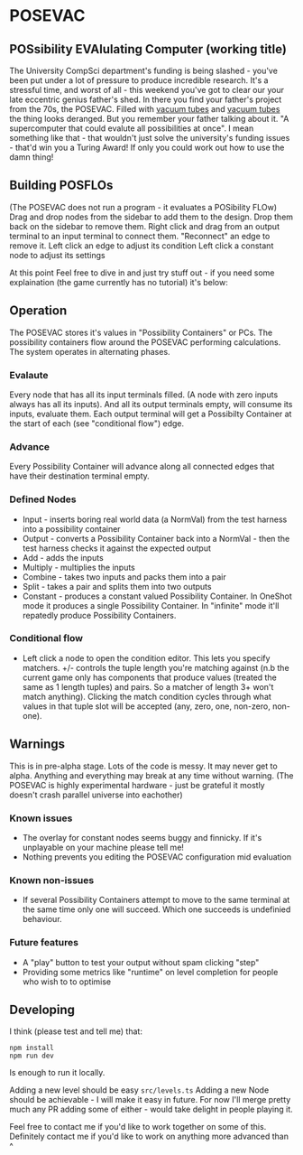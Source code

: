 # POSEVAC

## POSsibility EVAlulating Computer (working title)

The University CompSci department's funding is being slashed - you've been put under a lot of pressure to produce incredible research. It's a stressful time, and worst of all - this weekend you've got to clear our your late eccentric genius father's shed.
In there you find your father's project from the 70s, the POSEVAC. Filled with [vacuum tubes](https://en.wikipedia.org/wiki/Vacuum_tube) and [vacuum tubes](https://en.wikipedia.org/wiki/Pneumatic_tube) the thing looks deranged. But you remember your father talking about it. "A supercomputer that could evalute all possibilities at once". I mean something like that - that wouldn't just solve the university's funding issues - that'd win you a Turing Award! If only you could work out how to use the damn thing!

## Building POSFLOs

(The POSEVAC does not run a program - it evaluates a POSibility FLOw)
Drag and drop nodes from the sidebar to add them to the design. Drop them back on the sidebar to remove them.
Right click and drag from an output terminal to an input terminal to connect them. "Reconnect" an edge to remove it.
Left click an edge to adjust its condition
Left click a constant node to adjust its settings

At this point Feel free to dive in and just try stuff out - if you need some explaination (the game currently has no tutorial) it's below:

## Operation

The POSEVAC stores it's values in "Possibility Containers" or PCs. The possibility containers flow around the POSEVAC performing calculations. The system operates in alternating phases.

### Evalaute

Every node that has all its input terminals filled. (A node with zero inputs always has all its inputs). And all its output terminals empty, will consume its inputs, evaluate them. Each output terminal will get a Possibilty Container at the start of each (see "conditional flow") edge.

### Advance

Every Possibility Container will advance along all connected edges that have their destination terminal empty.

### Defined Nodes

- Input - inserts boring real world data (a NormVal) from the test harness into a possibility container
- Output - converts a Possibility Container back into a NormVal - then the test harness checks it against the expected output
- Add - adds the inputs
- Multiply - multiplies the inputs
- Combine - takes two inputs and packs them into a pair
- Split - takes a pair and splits them into two outputs
- Constant - produces a constant valued Possibility Container. In OneShot mode it produces a single Possibility Container. In "infinite" mode it'll repatedly produce Possibility Containers.

### Conditional flow

- Left click a node to open the condition editor. This lets you specify matchers. +/- controls the tuple length you're matching against (n.b the current game only has components that produce values (treated the same as 1 length tuples) and pairs. So a matcher of length 3+ won't match anything). Clicking the match condition cycles through what values in that tuple slot will be accepted (any, zero, one, non-zero, non-one).

## Warnings

This is in pre-alpha stage. Lots of the code is messy. It may never get to alpha. Anything and everything may break at any time without warning. (The POSEVAC is highly experimental hardware - just be grateful it mostly doesn't crash parallel universe into eachother)

### Known issues

- The overlay for constant nodes seems buggy and finnicky. If it's unplayable on your machine please tell me!
- Nothing prevents you editing the POSEVAC configuration mid evaluation

### Known non-issues

- If several Possibility Containers attempt to move to the same terminal at the same time only one will succeed. Which one succeeds is undefinied behaviour.

### Future features

- A "play" button to test your output without spam clicking "step"
- Providing some metrics like "runtime" on level completion for people who wish to to optimise

## Developing

I think (please test and tell me) that:

```
npm install
npm run dev
```

Is enough to run it locally.

Adding a new level should be easy `src/levels.ts`
Adding a new Node should be achievable - I will make it easy in future.
For now I'll merge pretty much any PR adding some of either - would take delight in people playing it.

Feel free to contact me if you'd like to work together on some of this. Definitely contact me if you'd like to work on anything more advanced than ^
